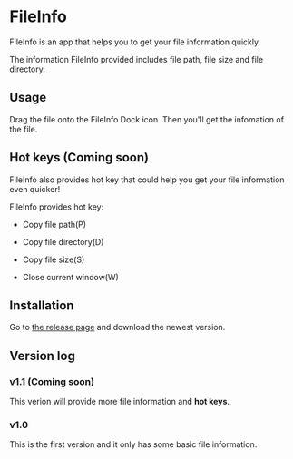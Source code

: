 # FileInfo

FileInfo is an app that helps you to get your file information quickly.

The information FileInfo provided includes file path, file size and file directory.

## Usage

Drag the file onto the FileInfo Dock icon. Then you'll get the infomation of the file.

## Hot keys (Coming soon)

FileInfo also provides hot key that could help you get your file information even quicker!

FileInfo provides hot key:

- Copy file path(P)

- Copy file directory(D)

- Copy file size(S)

- Close current window(W)

## Installation

Go to [the release page](https://github.com/qinyuyao/FileInfo/releases) and download the newest version.

## Version log

### v1.1 (Coming soon)

This verion will provide more file information and **hot keys**.

### v1.0

This is the first version and it only has some basic file information.
